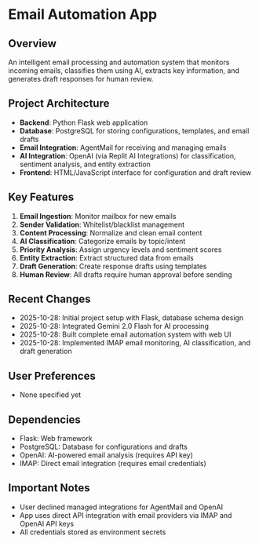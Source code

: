 # Email Automation App

## Overview
An intelligent email processing and automation system that monitors incoming emails, classifies them using AI, extracts key information, and generates draft responses for human review.

## Project Architecture
- **Backend**: Python Flask web application
- **Database**: PostgreSQL for storing configurations, templates, and email drafts
- **Email Integration**: AgentMail for receiving and managing emails
- **AI Integration**: OpenAI (via Replit AI Integrations) for classification, sentiment analysis, and entity extraction
- **Frontend**: HTML/JavaScript interface for configuration and draft review

## Key Features
1. **Email Ingestion**: Monitor mailbox for new emails
2. **Sender Validation**: Whitelist/blacklist management
3. **Content Processing**: Normalize and clean email content
4. **AI Classification**: Categorize emails by topic/intent
5. **Priority Analysis**: Assign urgency levels and sentiment scores
6. **Entity Extraction**: Extract structured data from emails
7. **Draft Generation**: Create response drafts using templates
8. **Human Review**: All drafts require human approval before sending

## Recent Changes
- 2025-10-28: Initial project setup with Flask, database schema design
- 2025-10-28: Integrated Gemini 2.0 Flash for AI processing
- 2025-10-28: Built complete email automation system with web UI
- 2025-10-28: Implemented IMAP email monitoring, AI classification, and draft generation

## User Preferences
- None specified yet

## Dependencies
- Flask: Web framework
- PostgreSQL: Database for configurations and drafts
- OpenAI: AI-powered email analysis (requires API key)
- IMAP: Direct email integration (requires email credentials)

## Important Notes
- User declined managed integrations for AgentMail and OpenAI
- App uses direct API integration with email providers via IMAP and OpenAI API keys
- All credentials stored as environment secrets
